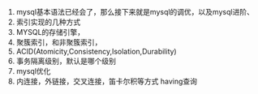 1. mysql基本语法已经会了，那么接下来就是mysql的调优，以及mysql进阶、
2. 索引实现的几种方式
3. MYSQL的存储引擎，
4. 聚簇索引，和非聚簇索引，
5. ACID(Atomicity,Consistency,Isolation,Durability)
6. 事务隔离级别，默认是哪个级别
7. mysql优化
8. 内连接，外链接，交叉连接，笛卡尔积等方式 having查询